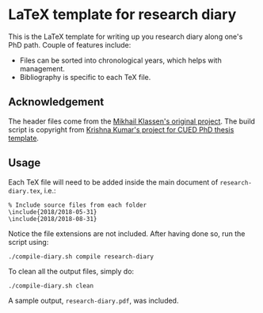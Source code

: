 # LaTeX template for research diary #

This is the LaTeX template for writing up you research diary along one's PhD path. Couple of features include:

* Files can be sorted into chronological years, which helps with management.
* Bibliography is specific to each TeX file.

## Acknowledgement ##

The header files come from the [Mikhail Klassen's original project](https://github.com/mikhailklassen/research-diary-project). The build script is copyright from [Krishna Kumar's project for CUED PhD thesis template](https://github.com/kks32/phd-thesis-template).

## Usage ##

Each TeX file will need to be added inside the main document of `research-diary.tex`, i.e.:

```
% Include source files from each folder
\include{2018/2018-05-31}
\include{2018/2018-08-31}
```

Notice the file extensions are not included. After having done so, run the script using:

```
./compile-diary.sh compile research-diary
```

To clean all the output files, simply do:

```
./compile-diary.sh clean
```

A sample output, `research-diary.pdf`, was included.
